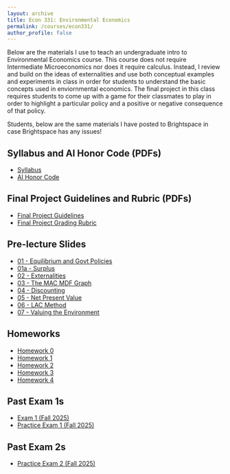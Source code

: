 ```yaml
---
layout: archive
title: Econ 331: Environmental Economics
permalink: /courses/econ331/
author_profile: false
---
```



Below are the materials I use to teach an undergraduate intro to Environmental Economics course. This course does not require Intermediate Microeconomics nor does it require calculus. Instead, I review and build on the ideas of externalities and use both conceptual examples and experiments in class in order for students to understand the basic concepts used in enviornmental economics. The final project in this class requires students to come up with a game for their classmates to play in order to highlight a particular policy and a positive or negative consequence of that policy.

Students, below are the same materials I have posted to Brightspace in case Brightspace has any issues!

## Syllabus and AI Honor Code (PDFs)
- <a href="/files/econ-331/Syllabus Fall 2025.pdf" target="_blank" rel="noopener">Syllabus</a>
- <a href="/files/econ-331/AI Honor Code.pdf" target="_blank" rel="noopener">AI Honor Code</a>

## Final Project Guidelines and Rubric (PDFs)
- <a href="/files/econ-331/Final Project Guidelines.pdf" target="_blank" rel="noopener">Final Project Guidelines</a>
- <a href="/files/econ-331/Final Project Grading Rubric.pdf" target="_blank" rel="noopener">Final Project Grading Rubric</a>


## Pre-lecture Slides
- <a href="/files/econ-331/slides/01 - Equilibrium and Government Policies.pdf" target="_blank" rel="noopener">01 - Equilibrium and Govt Policies</a>
- <a href="/files/econ-331/slides/01a - Surplus.pdf" target="_blank" rel="noopener">01a - Surplus</a>
- <a href="/files/econ-331/slides/02 - Externalities.pdf" target="_blank" rel="noopener">02 - Externalities</a>
- <a href="/files/econ-331/slides/03 - The MAC MDF Graph.pdf" target="_blank" rel="noopener">03 - The MAC MDF Graph</a>
- <a href="/files/econ-331/slides/04 - Discrete and Continuous Discounting.pdf" target="_blank" rel="noopener">04 - Discounting</a>
- <a href="/files/econ-331/slides/05 - Net Present Value.pdf" target="_blank" rel="noopener">05 - Net Present Value</a>
- <a href="/files/econ-331/slides/06 - LAC Method.pdf" target="_blank" rel="noopener">06 - LAC Method</a>
- <a href="/files/econ-331/slides/07 - Valuing the Environment.pdf" target="_blank" rel="noopener">07 - Valuing the Environment</a>

## Homeworks
- <a href="/files/econ-331/homeworks/HW0.pdf" target="_blank" rel="noopener">Homework 0</a>
- <a href="/files/econ-331/homeworks/Homework 1 Econ 331.pdf" target="_blank" rel="noopener">Homework 1</a>
- <a href="/files/econ-331/homeworks/Econ 331 Homework 2.pdf" target="_blank" rel="noopener">Homework 2</a>
- <a href="/files/econ-331/homeworks/Econ 331 HW 3.pdf" target="_blank" rel="noopener">Homework 3</a>
- <a href="/files/econ-331/homeworks/Econ 331 HW 4.pdf" target="_blank" rel="noopener">Homework 4</a>

## Past Exam 1s
- <a href="/files/econ-331/Econ 331 Exam 1.pdf" target="_blank" rel="noopener">Exam 1 (Fall 2025)</a>
- <a href="/files/econ-331/Econ 331 PRACTICE Exam 1.pdf" target="_blank" rel="noopener">Practice Exam 1 (Fall 2025)</a>

## Past Exam 2s
- <a href="/files/econ-331/Econ 331 Fall 2025 Practice Exam 2.pdf" target="_blank" rel="noopener">Practice Exam 2 (Fall 2025)</a>


